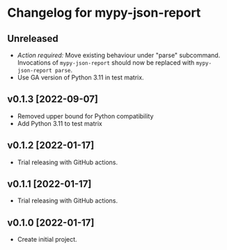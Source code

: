 # Changelog for mypy-json-report

## Unreleased

- *Action required:* Move existing behaviour under "parse" subcommand.
  Invocations of `mypy-json-report` should now be replaced with `mypy-json-report parse`.
- Use GA version of Python 3.11 in test matrix.

## v0.1.3 [2022-09-07]

- Removed upper bound for Python compatibility
- Add Python 3.11 to test matrix

## v0.1.2 [2022-01-17]

- Trial releasing with GitHub actions.

## v0.1.1 [2022-01-17]

- Trial releasing with GitHub actions.

## v0.1.0 [2022-01-17]

- Create initial project.
